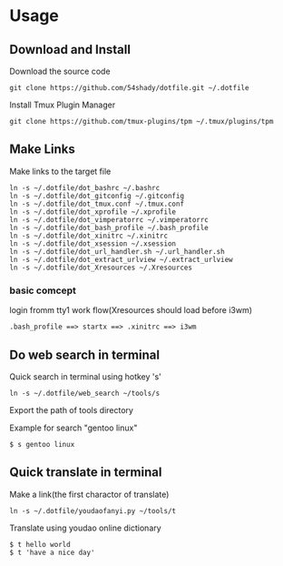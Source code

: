 # Usage

## Download and Install

Download the source code

	git clone https://github.com/54shady/dotfile.git ~/.dotfile

Install Tmux Plugin Manager

	git clone https://github.com/tmux-plugins/tpm ~/.tmux/plugins/tpm

## Make Links

Make links to the target file

	ln -s ~/.dotfile/dot_bashrc ~/.bashrc
	ln -s ~/.dotfile/dot_gitconfig ~/.gitconfig
	ln -s ~/.dotfile/dot_tmux.conf ~/.tmux.conf
	ln -s ~/.dotfile/dot_xprofile ~/.xprofile
	ln -s ~/.dotfile/dot_vimperatorrc ~/.vimperatorrc
	ln -s ~/.dotfile/dot_bash_profile ~/.bash_profile
	ln -s ~/.dotfile/dot_xinitrc ~/.xinitrc
	ln -s ~/.dotfile/dot_xsession ~/.xsession
	ln -s ~/.dotfile/dot_url_handler.sh ~/.url_handler.sh
	ln -s ~/.dotfile/dot_extract_urlview ~/.extract_urlview
	ln -s ~/.dotfile/dot_Xresources ~/.Xresources

### basic comcept

login fromm tty1 work flow(Xresources should load before i3wm)

	.bash_profile ==> startx ==> .xinitrc ==> i3wm

## Do web search in terminal

Quick search in terminal using hotkey 's'

	ln -s ~/.dotfile/web_search ~/tools/s

Export the path of tools directory

Example for search "gentoo linux"

	$ s gentoo linux

## Quick translate in terminal

Make a link(the first charactor of translate)

	ln -s ~/.dotfile/youdaofanyi.py ~/tools/t

Translate using youdao online dictionary

	$ t hello world
	$ t 'have a nice day'
